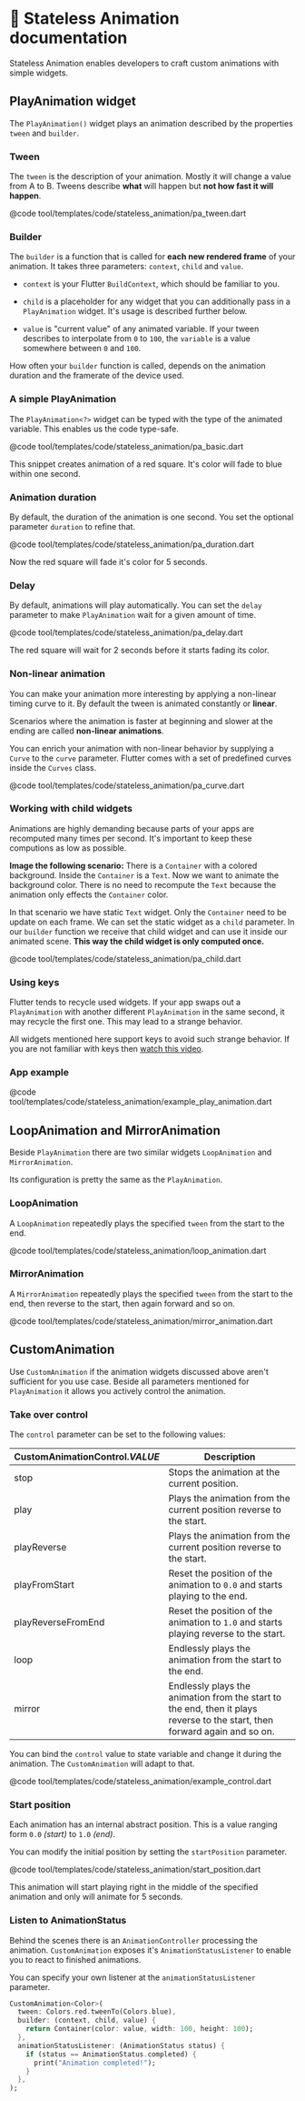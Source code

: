 # 🚀 Stateless Animation documentation

Stateless Animation enables developers to craft custom animations with simple widgets.


## PlayAnimation widget

The `PlayAnimation()` widget plays an animation described by the properties `tween` and `builder`.

### Tween

The `tween` is the description of your animation. Mostly it will change a value from A to B. Tweens describe **what** will happen but **not how fast it will happen**.

@code tool/templates/code/stateless_animation/pa_tween.dart

### Builder

The `builder` is a function that is called for **each new rendered frame** of your animation. It takes three parameters: `context`, `child` and `value`.

- `context` is your Flutter `BuildContext`, which should be familiar to you.

- `child` is a placeholder for any widget that you can additionally pass in a `PlayAnimation` widget. It's usage is described further below.

- `value` is "current value" of any animated variable. If your tween describes to interpolate from `0` to `100`, the `variable` is a value somewhere between `0` and `100`.

How often your `builder` function is called, depends on the animation duration and the framerate of the device used.

### A simple PlayAnimation

The `PlayAnimation<?>` widget can be typed with the type of the animated variable. This enables us the code type-safe.

@code tool/templates/code/stateless_animation/pa_basic.dart

This snippet creates animation of a red square. It's color will fade to blue within one second.

### Animation duration

By default, the duration of the animation is one second. You set the optional parameter `duration` to refine that.

@code tool/templates/code/stateless_animation/pa_duration.dart

Now the red square will fade it's color for 5 seconds.

### Delay

By default, animations will play automatically. You can set the `delay` parameter to make `PlayAnimation` wait for a given amount of time.

@code tool/templates/code/stateless_animation/pa_delay.dart

The red square will wait for 2 seconds before it starts fading its color.

### Non-linear animation

You can make your animation more interesting by applying a non-linear timing curve to it. By default the tween is animated constantly or **linear**.

Scenarios where the animation is faster at beginning and slower at the ending are called **non-linear animations**.

You can enrich your animation with non-linear behavior by supplying a `Curve` to the `curve` parameter. Flutter comes with a set of predefined curves inside the `Curves` class.

@code tool/templates/code/stateless_animation/pa_curve.dart


### Working with child widgets

Animations are highly demanding because parts of your apps are recomputed many times per second. It's important to keep these computions as low as possible.

**Image the following scenario:** There is a `Container` with a colored background. Inside the `Container` is a `Text`. Now we want to animate the background color. There is no need to recompute the `Text` because the animation only effects the `Container` color.

In that scenario we have static `Text` widget. Only the `Container` need to be update on each frame. We can set the static widget as a `child` parameter. In our `builder` function we receive that child widget and can use it inside our animated scene. **This way the child widget is only computed once.**

@code tool/templates/code/stateless_animation/pa_child.dart

### Using keys

Flutter tends to recycle used widgets. If your app swaps out a `PlayAnimation` with another different `PlayAnimation` in the same second, it may recycle the first one. This may lead to a strange behavior.

All widgets mentioned here support keys to avoid such strange behavior. If you are not familiar with keys then [watch this video](https://www.youtube.com/watch?v=kn0EOS-ZiIc).

### App example

@code tool/templates/code/stateless_animation/example_play_animation.dart



## LoopAnimation and MirrorAnimation

Beside `PlayAnimation` there are two similar widgets `LoopAnimation` and `MirrorAnimation`.

Its configuration is pretty the same as the `PlayAnimation`.

### LoopAnimation

A `LoopAnimation` repeatedly plays the specified `tween` from the start to the end.

@code tool/templates/code/stateless_animation/loop_animation.dart

### MirrorAnimation

A `MirrorAnimation` repeatedly plays the specified `tween` from the start to the end, then reverse to the start, then again forward and so on.

@code tool/templates/code/stateless_animation/mirror_animation.dart


## CustomAnimation

Use `CustomAnimation` if the animation widgets discussed above aren't sufficient for you use case. Beside all parameters mentioned for `PlayAnimation` it allows you actively control the animation.

### Take over control

The `control` parameter can be set to the following values:

CustomAnimationControl.*VALUE* | Description
-------------- | ------------
stop | Stops the animation at the current position.
play | Plays the animation from the current position reverse to the start.
playReverse | Plays the animation from the current position reverse to the start.
playFromStart | Reset the position of the animation to `0.0` and starts playing to the end.
playReverseFromEnd | Reset the position of the animation to `1.0` and starts playing reverse to the start.
loop | Endlessly plays the animation from the start to the end.
mirror | Endlessly plays the animation from the start to the end, then it plays reverse to the start, then forward again and so on.

You can bind the `control` value to state variable and change it during the animation. The `CustomAnimation` will adapt to that.

@code tool/templates/code/stateless_animation/example_control.dart

### Start position

Each animation has an internal abstract position. This is a value ranging form `0.0` *(start)* to `1.0` *(end)*.

You can modify the initial position by setting the `startPosition` parameter.

@code tool/templates/code/stateless_animation/start_position.dart


This animation will start playing right in the middle of the specified animation and only will animate for 5 seconds.

### Listen to AnimationStatus

Behind the scenes there is an `AnimationController` processing the animation. `CustomAnimation` exposes it's `AnimationStatusListener` to enable you to react to finished animations.

You can specify your own listener at the `animationStatusListener` parameter.

```dart
CustomAnimation<Color>(
  tween: Colors.red.tweenTo(Colors.blue),
  builder: (context, child, value) {
    return Container(color: value, width: 100, height: 100);
  },
  animationStatusListener: (AnimationStatus status) {
    if (status == AnimationStatus.completed) {
      print("Animation completed!");
    }
  },
);
```
